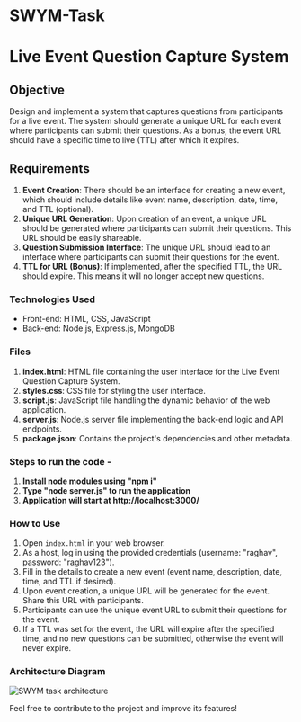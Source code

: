 # SWYM-Task

# Live Event Question Capture System

## Objective
Design and implement a system that captures questions from participants for a live event. The system should generate a unique URL for each event where participants can submit their questions. As a bonus, the event URL should have a specific time to live (TTL) after which it expires.

## Requirements
1. **Event Creation**: There should be an interface for creating a new event, which should include details like event name, description, date, time, and TTL (optional).
2. **Unique URL Generation**: Upon creation of an event, a unique URL should be generated where participants can submit their questions. This URL should be easily shareable.
3. **Question Submission Interface**: The unique URL should lead to an interface where participants can submit their questions for the event.
4. **TTL for URL (Bonus)**: If implemented, after the specified TTL, the URL should expire. This means it will no longer accept new questions.

### Technologies Used
- Front-end: HTML, CSS, JavaScript
- Back-end: Node.js, Express.js, MongoDB

### Files
1. **index.html**: HTML file containing the user interface for the Live Event Question Capture System.
2. **styles.css**: CSS file for styling the user interface.
3. **script.js**: JavaScript file handling the dynamic behavior of the web application.
4. **server.js**: Node.js server file implementing the back-end logic and API endpoints.
5. **package.json**: Contains the project's dependencies and other metadata.

### Steps to run the code - 
1. **Install node modules using "npm i"**
2. **Type "node server.js" to run the application**
3. **Application will start at http://localhost:3000/**

### How to Use
1. Open `index.html` in your web browser.
2. As a host, log in using the provided credentials (username: "raghav", password: "raghav123").
3. Fill in the details to create a new event (event name, description, date, time, and TTL if desired).
4. Upon event creation, a unique URL will be generated for the event. Share this URL with participants.
5. Participants can use the unique event URL to submit their questions for the event.
6. If a TTL was set for the event, the URL will expire after the specified time, and no new questions can be submitted, otherwise the event will never expire.

### Architecture Diagram
![SWYM task architecture](https://github.com/raaghavgupta2020/SWYM-Task/assets/72166013/17525f39-198c-456e-80ca-4d610636e2e0)


Feel free to contribute to the project and improve its features!

